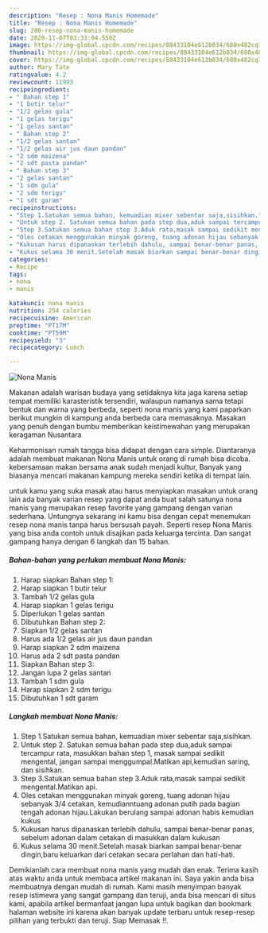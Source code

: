 ```yaml
---
description: "Resep : Nona Manis Homemade"
title: "Resep : Nona Manis Homemade"
slug: 280-resep-nona-manis-homemade
date: 2020-11-07T03:33:04.550Z
image: https://img-global.cpcdn.com/recipes/88433104e612b034/680x482cq70/nona-manis-foto-resep-utama.jpg
thumbnail: https://img-global.cpcdn.com/recipes/88433104e612b034/680x482cq70/nona-manis-foto-resep-utama.jpg
cover: https://img-global.cpcdn.com/recipes/88433104e612b034/680x482cq70/nona-manis-foto-resep-utama.jpg
author: Mary Tate
ratingvalue: 4.2
reviewcount: 11993
recipeingredient:
- " Bahan step 1"
- "1 butir telur"
- "1/2 gelas gula"
- "1 gelas terigu"
- "1 gelas santan"
- " Bahan step 2"
- "1/2 gelas santan"
- "1/2 gelas air jus daun pandan"
- "2 sdm maizena"
- "2 sdt pasta pandan"
- " Bahan step 3"
- "2 gelas santan"
- "1 sdm gula"
- "2 sdm terigu"
- "1 sdt garam"
recipeinstructions:
- "Step 1.Satukan semua bahan, kemuadian mixer sebentar saja,sisihkan."
- "Untuk step 2. Satukan semua bahan pada step dua,aduk sampai tercampur rata, masukkan bahan step 1, masak sampai sedikit mengental, jangan sampai menggumpal.Matikan api,kemudian saring, dan sisihkan."
- "Step 3.Satukan semua bahan step 3.Aduk rata,masak sampai sedikit mengental.Matikan api."
- "Oles cetakan menggunakan minyak goreng, tuang adonan hijau sebanyak 3/4 cetakan, kemudianntuang adonan putih pada bagian tengah adonan hijau.Lakukan berulang sampai adonan habis kemudian kukus"
- "Kukusan harus dipanaskan terlebih dahulu, sampai benar-benar panas, sebelum adonan dalam cetakan di masukkan dalam kukusan"
- "Kukus selama 30 menit.Setelah masak biarkan sampai benar-benar dingin,baru keluarkan dari cetakan secara perlahan dan hati-hati."
categories:
- Recipe
tags:
- nona
- manis

katakunci: nona manis 
nutrition: 254 calories
recipecuisine: American
preptime: "PT17M"
cooktime: "PT59M"
recipeyield: "3"
recipecategory: Lunch

---
```



![Nona Manis](https://img-global.cpcdn.com/recipes/88433104e612b034/680x482cq70/nona-manis-foto-resep-utama.jpg)

Makanan adalah warisan budaya yang setidaknya kita jaga karena setiap tempat memiliki karasteristik tersendiri, walaupun namanya sama tetapi bentuk dan warna yang berbeda, seperti nona manis yang kami paparkan berikut mungkin di kampung anda berbeda cara memasaknya. Masakan yang penuh dengan bumbu memberikan keistimewahan yang merupakan keragaman Nusantara

Keharmonisan rumah tangga bisa didapat dengan cara simple. Diantaranya adalah membuat makanan Nona Manis untuk orang di rumah bisa dicoba. kebersamaan makan bersama anak sudah menjadi kultur, Banyak yang biasanya mencari makanan kampung mereka sendiri ketika di tempat lain.



untuk kamu yang suka masak atau harus menyiapkan masakan untuk orang lain ada banyak varian resep yang dapat anda buat salah satunya nona manis yang merupakan resep favorite yang gampang dengan varian sederhana. Untungnya sekarang ini kamu bisa dengan cepat menemukan resep nona manis tanpa harus bersusah payah.
Seperti resep Nona Manis yang bisa anda contoh untuk disajikan pada keluarga tercinta. Dan sangat gampang hanya dengan 6 langkah dan 15 bahan.


<!--inarticleads1-->

##### Bahan-bahan yang perlukan membuat Nona Manis:

1. Harap siapkan  Bahan step 1:
1. Harap siapkan 1 butir telur
1. Tambah 1/2 gelas gula
1. Harap siapkan 1 gelas terigu
1. Diperlukan 1 gelas santan
1. Dibutuhkan  Bahan step 2:
1. Siapkan 1/2 gelas santan
1. Harus ada 1/2 gelas air jus daun pandan
1. Harap siapkan 2 sdm maizena
1. Harus ada 2 sdt pasta pandan
1. Siapkan  Bahan step 3:
1. Jangan lupa 2 gelas santan
1. Tambah 1 sdm gula
1. Harap siapkan 2 sdm terigu
1. Dibutuhkan 1 sdt garam




<!--inarticleads2-->

##### Langkah membuat  Nona Manis:

1. Step 1.Satukan semua bahan, kemuadian mixer sebentar saja,sisihkan.
1. Untuk step 2. Satukan semua bahan pada step dua,aduk sampai tercampur rata, masukkan bahan step 1, masak sampai sedikit mengental, jangan sampai menggumpal.Matikan api,kemudian saring, dan sisihkan.
1. Step 3.Satukan semua bahan step 3.Aduk rata,masak sampai sedikit mengental.Matikan api.
1. Oles cetakan menggunakan minyak goreng, tuang adonan hijau sebanyak 3/4 cetakan, kemudianntuang adonan putih pada bagian tengah adonan hijau.Lakukan berulang sampai adonan habis kemudian kukus
1. Kukusan harus dipanaskan terlebih dahulu, sampai benar-benar panas, sebelum adonan dalam cetakan di masukkan dalam kukusan
1. Kukus selama 30 menit.Setelah masak biarkan sampai benar-benar dingin,baru keluarkan dari cetakan secara perlahan dan hati-hati.




Demikianlah cara membuat nona manis yang mudah dan enak. Terima kasih atas waktu anda untuk membaca artikel makanan ini. Saya yakin anda bisa membuatnya dengan mudah di rumah. Kami masih menyimpan banyak resep istimewa yang sangat gampang dan teruji, anda bisa mencari di situs kami, apabila artikel bermanfaat jangan lupa untuk bagikan dan bookmark halaman website ini karena akan banyak update terbaru untuk resep-resep pilihan yang terbukti dan teruji. Siap Memasak !!. 
